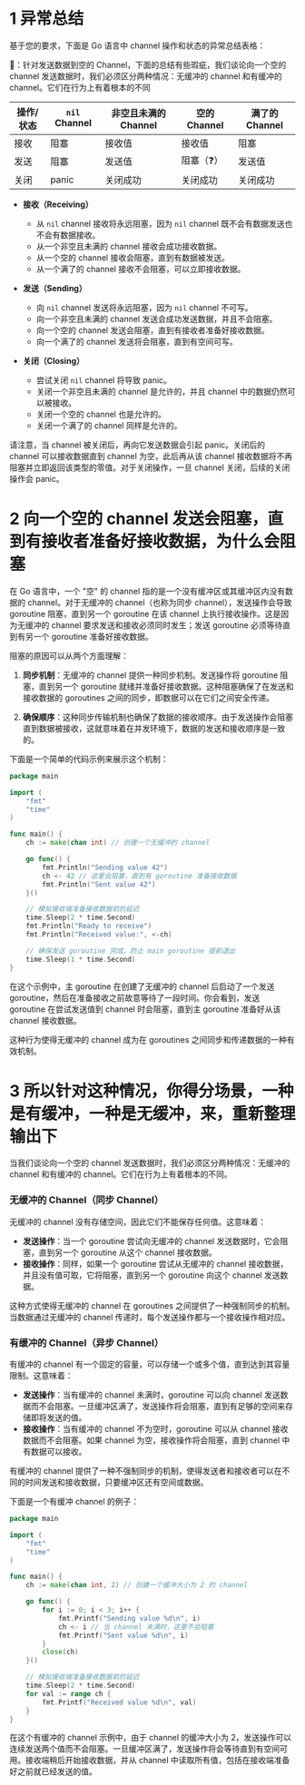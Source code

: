 # 1 异常总结

基于您的要求，下面是 Go 语言中 channel 操作和状态的异常总结表格：

🚀：针对发送数据到空的 Channel，下面的总结有些瑕疵，我们谈论向一个空的 channel 发送数据时，我们必须区分两种情况：无缓冲的 channel 和有缓冲的 channel。它们在行为上有着根本的不同

| 操作/状态 | `nil` Channel | 非空且未满的 Channel | 空的 Channel | 满了的 Channel |
| --------- | ------------- | -------------------- | ------------ | -------------- |
| 接收      | 阻塞          | 接收值               | 接收值       | 阻塞           |
| 发送      | 阻塞          | 发送值               | 阻塞（❓）   | 发送值         |
| 关闭      | panic         | 关闭成功             | 关闭成功     | 关闭成功       |

-   **接收（Receiving）**

    -   从 `nil` channel 接收将永远阻塞，因为 `nil` channel 既不会有数据发送也不会有数据接收。
    -   从一个非空且未满的 channel 接收会成功接收数据。
    -   从一个空的 channel 接收会阻塞，直到有数据被发送。
    -   从一个满了的 channel 接收不会阻塞，可以立即接收数据。

-   **发送（Sending）**

    -   向 `nil` channel 发送将永远阻塞，因为 `nil` channel 不可写。
    -   向一个非空且未满的 channel 发送会成功发送数据，并且不会阻塞。
    -   向一个空的 channel 发送会阻塞，直到有接收者准备好接收数据。
    -   向一个满了的 channel 发送将会阻塞，直到有空间可写。

-   **关闭（Closing）**
    -   尝试关闭 `nil` channel 将导致 panic。
    -   关闭一个非空且未满的 channel 是允许的，并且 channel 中的数据仍然可以被接收。
    -   关闭一个空的 channel 也是允许的。
    -   关闭一个满了的 channel 同样是允许的。

请注意，当 channel 被关闭后，再向它发送数据会引起 panic。关闭后的 channel 可以接收数据直到 channel 为空，此后再从该 channel 接收数据将不再阻塞并立即返回该类型的零值。对于关闭操作，一旦 channel 关闭，后续的关闭操作会 panic。

# 2 向一个空的 channel 发送会阻塞，直到有接收者准备好接收数据，为什么会阻塞

在 Go 语言中，一个 "空" 的 channel 指的是一个没有缓冲区或其缓冲区内没有数据的 channel。对于无缓冲的 channel（也称为同步 channel），发送操作会导致 goroutine 阻塞，直到另一个 goroutine 在该 channel 上执行接收操作。这是因为无缓冲的 channel 要求发送和接收必须同时发生；发送 goroutine 必须等待直到有另一个 goroutine 准备好接收数据。

阻塞的原因可以从两个方面理解：

1. **同步机制**：无缓冲的 channel 提供一种同步机制。发送操作将 goroutine 阻塞，直到另一个 goroutine 就绪并准备好接收数据。这种阻塞确保了在发送和接收数据的 goroutines 之间的同步，即数据可以在它们之间安全传递。

2. **确保顺序**：这种同步传输机制也确保了数据的接收顺序。由于发送操作会阻塞直到数据被接收，这就意味着在并发环境下，数据的发送和接收顺序是一致的。

下面是一个简单的代码示例来展示这个机制：

```go
package main

import (
	"fmt"
	"time"
)

func main() {
	ch := make(chan int) // 创建一个无缓冲的 channel

	go func() {
		fmt.Println("Sending value 42")
		ch <- 42 // 这里会阻塞，直到有 goroutine 准备接收数据
		fmt.Println("Sent value 42")
	}()

	// 模拟接收端准备接收数据前的延迟
	time.Sleep(2 * time.Second)
	fmt.Println("Ready to receive")
	fmt.Println("Received value:", <-ch)

	// 确保发送 goroutine 完成，防止 main goroutine 提前退出
	time.Sleep(1 * time.Second)
}
```

在这个示例中，主 goroutine 在创建了无缓冲的 channel 后启动了一个发送 goroutine，然后在准备接收之前故意等待了一段时间。你会看到，发送 goroutine 在尝试发送值到 channel 时会阻塞，直到主 goroutine 准备好从该 channel 接收数据。

这种行为使得无缓冲的 channel 成为在 goroutines 之间同步和传递数据的一种有效机制。

# 3 所以针对这种情况，你得分场景，一种是有缓冲，一种是无缓冲，来，重新整理输出下

当我们谈论向一个空的 channel 发送数据时，我们必须区分两种情况：无缓冲的 channel 和有缓冲的 channel。它们在行为上有着根本的不同。

### 无缓冲的 Channel（同步 Channel）

无缓冲的 channel 没有存储空间，因此它们不能保存任何值。这意味着：

-   **发送操作**：当一个 goroutine 尝试向无缓冲的 channel 发送数据时，它会阻塞，直到另一个 goroutine 从这个 channel 接收数据。
-   **接收操作**：同样，如果一个 goroutine 尝试从无缓冲的 channel 接收数据，并且没有值可取，它将阻塞，直到另一个 goroutine 向这个 channel 发送数据。

这种方式使得无缓冲的 channel 在 goroutines 之间提供了一种强制同步的机制。当数据通过无缓冲的 channel 传递时，每个发送操作都与一个接收操作相对应。

### 有缓冲的 Channel（异步 Channel）

有缓冲的 channel 有一个固定的容量，可以存储一个或多个值，直到达到其容量限制。这意味着：

-   **发送操作**：当有缓冲的 channel 未满时，goroutine 可以向 channel 发送数据而不会阻塞。一旦缓冲区满了，发送操作将会阻塞，直到有足够的空间来存储即将发送的值。
-   **接收操作**：当有缓冲的 channel 不为空时，goroutine 可以从 channel 接收数据而不会阻塞。如果 channel 为空，接收操作将会阻塞，直到 channel 中有数据可以接收。

有缓冲的 channel 提供了一种不强制同步的机制，使得发送者和接收者可以在不同的时间发送和接收数据，只要缓冲区还有空间或数据。

下面是一个有缓冲 channel 的例子：

```go
package main

import (
	"fmt"
	"time"
)

func main() {
	ch := make(chan int, 2) // 创建一个缓冲大小为 2 的 channel

	go func() {
		for i := 0; i < 3; i++ {
			fmt.Printf("Sending value %d\n", i)
			ch <- i // 当 channel 未满时，这里不会阻塞
			fmt.Printf("Sent value %d\n", i)
		}
		close(ch)
	}()

	// 模拟接收端准备接收数据前的延迟
	time.Sleep(2 * time.Second)
	for val := range ch {
		fmt.Printf("Received value %d\n", val)
	}
}
```

在这个有缓冲的 channel 示例中，由于 channel 的缓冲大小为 2，发送操作可以连续发送两个值而不会阻塞。一旦缓冲区满了，发送操作将会等待直到有空间可用。接收端稍后开始接收数据，并从 channel 中读取所有值，包括在接收端准备好之前就已经发送的值。
